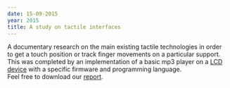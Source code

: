 ```yaml
---
date: 15-09-2015
year: 2015
title: A study on tactile interfaces
---
```


A documentary research on the main existing tactile technologies in order to get a touch position or track finger movements on a particular support. This was completed by an implementation of a basic mp3 player on a [LCD device](https://www.4dsystems.com.au/product/uLCD_32PTU/) with a specific firmware and programming language.<br> Feel free to download our [report](assets/pdf/tipe-rapport.pdf).

